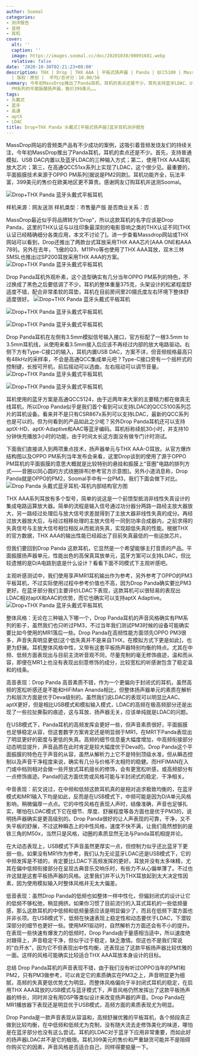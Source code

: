 ```yaml
---
author: Soomal
categories:
- 测评报告
- 音频
- 耳机
cover:
  alt: ''
  caption: ''
  image: https://images.soomal.cc/doc/20201030/00091681.webp
  relative: false
date: '2020-10-30T02:21:23+08:00'
description: THX | Drop | THX AAA | 平板式扬声器 | Panda | QCC5100 | Massdrop | 源自：www.soomal.com
  | 版权：原创 |  平均/总评分：10.00/50
summary: 今年初MassDrop推出了Panda耳机，耳机的卖点还是不少。首先支持蓝牙LDAC、USB DAC与传统模拟三种输入方式，采用了THX AAA耳放芯片，使用据说源于OPPO
  PM系列的平面振膜扬声器，售价399美元……
tags:
- 头戴式
- 蓝牙
- 高通
- aptX
- LDAC
title: Drop+THX Panda 头戴式[平板式扬声器]蓝牙耳机测评报告
---
```


MassDrop网站的音频类产品有不少成功的案例，这吸引着音频发烧友们的持续关注，今年初MassDrop推出了Panda耳机，耳机的卖点还是不少。首先，支持普通模拟、USB DAC内置以及蓝牙LDAC的三种输入方式；第二，使用THX AAA耳机放大芯片；第三，在高通QCC51xx系列上实现了LDAC，这个很少见。最重要的，平面振膜技术来源于OPPO PM系列[据说是PM2同款]。耳机功能齐全，玩法丰富，399美元的售价在欧美地区更不算贵。感谢网友订购耳机并送测Soomal。

![Drop+THX Panda 蓝牙头戴式平板耳机](https://images.soomal.cc/doc/20201012/00091464.webp)





 样机来源：网友送测
样机类型：市售量产版
是否商业关系：否

MassDrop最近似乎将品牌转为“Drop”，所以这款耳机的名字应该是Drop Panda，这里的THX认证与以往印象最深刻的电影音响之类的THX认证不同[THX认证已经精确细分各类应用，本文不讨论了]。进一步查看Massdrop网站或THX网站可以看到，Drop还推出了两款台式耳放采用THX AAA芯片[AAA ONE和AAA 789]。另外在去年，飞傲的Q3、M11Pro等也使用了THX AAA耳放，双木三林SMSL也推出过SP200耳放采用THX AAA的方案。
![Drop+THX Panda 蓝牙头戴式平板耳机](https://images.soomal.cc/doc/20201012/00091465.webp)




Drop Panda耳机外观朴素，这个造型确实有几分当年OPPO PM系列的特色，不过换成了黑色之后要低调了不少。耳机的整体重量375克，头架设计的松紧程度舒适度不错，配合非常柔软的耳垫，耳机在目前房间里20摄氏度左右环境下整体舒适度很好。
![Drop+THX Panda 蓝牙头戴式平板耳机](https://images.soomal.cc/doc/20201012/00091469_01.webp)




![Drop+THX Panda 蓝牙头戴式平板耳机](https://images.soomal.cc/doc/20201012/00091470_01.webp)




![Drop+THX Panda 蓝牙头戴式平板耳机](https://images.soomal.cc/doc/20201012/00091473.webp)




Drop Panda耳机在左侧有3.5mm模拟信号输入接口，官方标配了一根3.5mm to 3.5mm耳机线，从使用来看3.5mm接入后应该不再经过内部的放大电路驱动。右侧下方有Type-C接口的输入，耳机内置USB DAC，方案不详，但音频规格最高只有48kHz的采样率，不会是高通QCC集成单元吧？Type-C接口旁有一个摇杆式的控制键，长按可开机，前后摇动可以选曲，左右摇动可以调节音量。
![Drop+THX Panda 蓝牙头戴式平板耳机](https://images.soomal.cc/doc/20201012/00091474_01.webp)




![Drop+THX Panda 蓝牙头戴式平板耳机](https://images.soomal.cc/doc/20201012/00091477_01.webp)




耳机使用的蓝牙方案是高通QCC5124，由于近两年来大家的主要精力都在做真无线耳机，所以Drop Panda似乎是我们首个看到可以支持LDAC的QCC5100系列芯片的耳机设备。看来并不是只有CSR867x系列可以支持LDAC，最新的QCC系列也是可以的。但为何看到的产品如此之少呢？另外Drop Panda耳机还可以支持aptX-HD、aptX-Adaptive和AAC等蓝牙编码。耳机标称续航30小时，并支持10分钟快充播放3小时的功能，由于时间太长这方面没有做专门计时测试。

下面我们直接进入到两项重点技术，扬声器单元与THX AAA-O耳放。从官方爆炸结构图以及OPPO PM系列当年发布会来看，这里Drop谈到的使用了源于OPPO PM耳机的平面振膜的意思大概就是比较特别的悬挂和振膜上“音圈”电路的排列方式――音圈以同心圆的方式绕圈排布[参考官方示意图]。另外小道消息称，Drop Panda就是OPPO的PM2，Soomal手中有一台PM3，我们下面会做下对比。
![Drop Panda 头戴式蓝牙耳机-耳机内部结构官方图](https://images.soomal.cc/doc/20201030/00091680.webp)




THX AAA系列耳放有多个型号，简单的说这是一个前馈型抵消非线性失真设计的集成电路运算放大器。简单的流程是输入信号通过功分器分两路一路经主放大器放大，另一路经过处理后与放大信号求差就得到了主放大器非线性失真的成分。再经过放大器放大后，与经过相移处理的主放大信号一同到功率合成器内，之前求得的失真信号与主放大信号相位相反从而抵消失真，实现超低失真的性能。根据THX的官方数据，THX AAA的输出性能已经超出了目前失真最低的一些运放芯片。

但我们要回到Drop Panda 这款耳机，它显然是一个希望能够主打音质的产品。平面振膜扬声器单元，性能出色的高保真耳放单元，蓝牙方案可以支持LDAC，但比较遗憾的是D/A电路到底是什么设计？看看下面不同模式下主观听感吧。

主观听感测试中，我们使用享声MR1耳机输出作为参考，另外参考了OPPO的PM3平板耳机，不过实际使用过程中参考价值也不高，因为Drop Panda确实要比PM3更好。在蓝牙部分我们主要评价LDAC下表现，这款耳机可以很轻易的表现出LDAC相对aptX和AAC的优势，而它也确实可以支持aptX Adaptive。
![Drop+THX Panda 蓝牙头戴式平板耳机](https://images.soomal.cc/doc/20201012/00091472.webp)




整体风格：无论在三种输入下哪一个，Drop Panda耳机的声音风格确实有PM系列的影子，虽然我们也只听过PM3，不过当年我们测试PM3时候的设备可能确实要比如今使用的MR1落后一些。Drop Panda在高频性能方面领先OPPO PM3很多，声音失真明显更低[这个低失真并不是来自THX，在模拟方式下更是如此]，也更为舒展。耳机整体风格中性，又带有这套平板扬声器特别均衡的特点。尤其在中频、低频方面表现出与目前主流听音观不同，尽量克制的毫无修饰痕迹，温和而从容，即便在MR1上也没有表现出刻意修饰的成分，比较宽松的听感谢包含了稳定温和的线条。

高音表现：Drop Panda 高音素质不错，作为一个更偏向于封闭式的耳机，虽然高频的宽松听感还是不能和HiFiMan Ananda相比，但整体扬声器单元的素质在解析力和层次方面是优于Deva级别的。虽然我们说LDAC的表现可以明显比AAC、aptX更好，但是相比USB模式和模拟输入模式，LDAC的高频在极高频部分还是出现了一些拉扯撕裂的痕迹，这与耳放、扬声器无关，应该单纯就是LDAC的问题。

在USB模式下，Panda耳机的高频发挥会更好一些，但声音素质很好，平面振膜也足够稳定从容，但这套数字方案肯定还是明显弱于MR1，在MR1下Panda表现出了明显更好的密度与更低的失真。高频的细节信息量大幅度增加，中高频衔接部分动态明显提升，声音品质在此时肯定是较大幅度优于Deva的。Drop Panda这个平面振膜的特色在于声音的从容，虽然从解析力上它不是特别顶级水准，但从瞬态控制以及声音干净程度来说，确实有几分与价格不太相符的稳健。而HIFIMAN在入门或中档则相对会做一些开放式耳机擅长的修饰，会有更宽松听感，或高频部分有一点修饰痕迹。Panda的这方面优势或风格可能与半封闭式的稳定、干净相关。

中音表现：前文说过，在中频和低频这款耳机真的是相对追求极致均衡的，在蓝牙模式和MR1输入下均是如此，反而是在USB模式下，中频可能是因为D/A单元风格影响，稍微偏厚一点点。它的中性风格在表现人声时，结像准确，声音也足够扎实，哪怕在LDAC模式下它在细节、厚度、舒展程度等各方面也是优于PM3的，说明扬声器确实是更高级别的。Drop Panda很好的让人声表现的可靠，干净，又不失平板的舒展，不过这种瞬态上的中性风格，速度不快不满，让我们竟然想到的是铁三角的M50x，当然只是风格，动圈的素质显然无法与Panda耳机相提并论。

在大动态表现上，USB模式下声音虽然更厚实一点，但控制力似乎还比蓝牙下更弱一些。如果没有MR1作为参考，我们认为无论蓝牙LDAC还是USB模式下，它的中频发挥是不错的，肯定要比LDAC下高频发挥的更好。耳放并没有太多味精，尤其在偏中低频衔接部分在呈现古典音乐交响乐时，有些力不从心偏单薄了。不过也许这就是这套平板扬声器的风格。这里我们并不认为THX耳放起到太大决定性因素，因为使用模拟输入时整体风格并无太大偏差。

低音表现：虽然Drop Panda的低频也如整体一样中性化，但偏封闭式的设计让它的低频不够松弛，稍显拥挤。如果你习惯了目前流行的入耳式耳机的一些低频量感，那么这款耳机的中低频和低频量感应该是明显偏少了，而且在低频下潜方面也并非长项。在USB模式下，低频在快速表现上稳定性和动态要优于LDAC，下潜较深部分的细节也更好一些。使用MR1驱动时，自然解析力方面还会有不小的提升。在表现一些快速有爆发力的低频时，Drop Panda由于量感相当适中，所以速度绝对跟得上，声音稳定干净，但似乎过于稳定，缺乏激情。但这也不是我们常说的“白开水”，因为它不但表现出中性均衡，还表现出了这款平板扬声器比较优雅的一面。这样的风格可能确实比较适合THX AAA耳放本身设计的目标。

总结
Drop Panda耳机的声音表现不错，由于我们没有听过OPPO当年的PM1和PM2，只有PM3做参考，可以肯定它的素质确实在PM3之上，声音明显更为细腻，高频的失真更低优势尤为明显。而整体风格偏向于半封闭式耳机的稳定，在启用THX AAA耳放的USB模式与蓝牙模式下，声音风格仍然发挥出了这款平板扬声器的特长，同时并没有用DSP等类似设计来改变扬声器的声音。Drop Panda在MR1播放器下表现还是明显优于USB模式，高频方面的素质表现尤为明显。

Drop Panda是一款声音表现从容温和，高频舒展优雅的平板耳机，各个频段真正做到比较均衡，在中低频和低频尤为克制，没有随大流去走修饰美化的味道，哪怕是在蓝牙部分也没有这么尝试。耳机的LDAC对于蓝牙下应用非常重要，而如此好的扬声器LDAC并不是它的极限。耳机399美元的售价和严重缺货可能并不是阻碍你购买它的因素，声音风格是否适合自己，同样得要掂量一下。